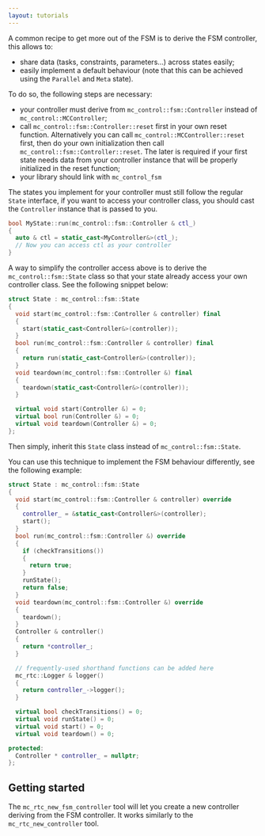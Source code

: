 ```yaml
---
layout: tutorials
---
```


A common recipe to get more out of the FSM is to derive the FSM controller, this allows to:
- share data (tasks, constraints, parameters...) across states easily;
- easily implement a default behaviour (note that this can be achieved using the `Parallel` and `Meta` state).

To do so, the following steps are necessary:
- your controller must derive from `mc_control::fsm::Controller` instead of `mc_control::MCController`;
- call `mc_control::fsm::Controller::reset` first in your own reset function. Alternatively you can call `mc_control::MCController::reset` first, then do your own initialization then call `mc_control::fsm::Controller::reset`. The later is required if your first state needs data from your controller instance that will be properly initialized in the reset function;
- your library should link with `mc_control_fsm`

The states you implement for your controller must still follow the regular `State` interface, if you want to access your controller class, you should cast the `Controller` instance that is passed to you.

```cpp
bool MyState::run(mc_control::fsm::Controller & ctl_)
{
  auto & ctl = static_cast<MyController&>(ctl_);
  // Now you can access ctl as your controller
}
```

A way to simplify the controller access above is to derive the `mc_control::fsm::State` class so that your state already access your own controller class. See the following snippet below:

```cpp
struct State : mc_control::fsm::State
{
  void start(mc_control::fsm::Controller & controller) final
  {
    start(static_cast<Controller&>(controller));
  }
  bool run(mc_control::fsm::Controller & controller) final
  {
    return run(static_cast<Controller&>(controller));
  }
  void teardown(mc_control::fsm::Controller &) final
  {
    teardown(static_cast<Controller&>(controller));
  }

  virtual void start(Controller &) = 0;
  virtual bool run(Controller &) = 0;
  virtual void teardown(Controller &) = 0;
};
```

Then simply, inherit this `State` class instead of `mc_control::fsm::State`.

You can use this technique to implement the FSM behaviour differently, see the following example:

```cpp
struct State : mc_control::fsm::State
{
  void start(mc_control::fsm::Controller & controller) override
  {
    controller_ = &static_cast<Controller&>(controller);
    start();
  }
  bool run(mc_control::fsm::Controller &) override
  {
    if (checkTransitions())
    {
      return true;
    }
    runState();
    return false;
  }
  void teardown(mc_control::fsm::Controller &) override
  {
    teardown();
  }
  Controller & controller()
  {
    return *controller_;
  }

  // frequently-used shorthand functions can be added here
  mc_rtc::Logger & logger()
  {
    return controller_->logger();
  }

  virtual bool checkTransitions() = 0;
  virtual void runState() = 0;
  virtual void start() = 0;
  virtual void teardown() = 0;

protected:
  Controller * controller_ = nullptr;
};
```

## Getting started

The `mc_rtc_new_fsm_controller` tool will let you create a new controller deriving from the FSM controller. It works similarly to the `mc_rtc_new_controller` tool.

